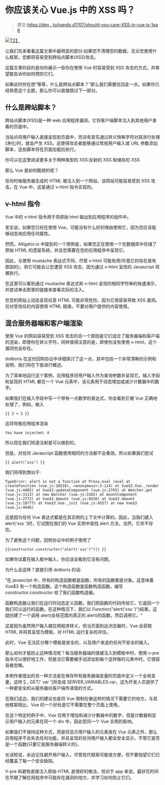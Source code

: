 # 你应该关心 Vue.js 中的 XSS 吗？

> 原文:[https://dev . to/nando d1707/should-you-care-XSS-in-vue js-1ea 6](https://dev.to/nandod1707/should-you-care-about-xss-in-vuejs-1ea6)

[![](../Images/d8fc766e591f86ac805ba32a2f9cf966.png)T2】](https://hackmetrix.com/)

让我们先来看看这篇文章中最明显的部分:如果您不清理您的数据，无论您使用什么框架，您都将容易受到跨站点脚本(XSS)攻击。

这篇文章的目的是向你展示一些你在使用 Vue 时容易受到 XSS 攻击的方式，并希望能告诉你如何预防它们。

如果此时你在想“等等，什么是跨站点脚本？”那么我们需要往回走一点。如果你已经熟悉这个主题，那么你可以直接跳过下一部分。

## [](#what-is-crosssite-scripting)什么是跨站脚本？

跨站点脚本(XSS)是一种 web 应用程序漏洞，它将客户端脚本注入到其他用户查看的页面中。

当站点将用户输入直接呈现到页面中，而没有首先通过转义特殊字符对其进行处理(净化)时，就会产生 XSS。这使得攻击者能够通过常规用户输入或 URL 参数添加脚本，这些脚本将在页面加载后执行。

你可以在这里阅读更多关于两种类型的 XSS:反射的 XSS 和储存的 XSS

那么 Vue 是如何脆弱的呢？

任何时候服务器生成的 HTML 被注入到一个网站，该网站可能容易受到 XSS 攻击。在 Vue 中，这是通过 v-html 指令实现的。

## v-html 指令

Vue 中的 v-html 指令用于将原始 html 输出到应用程序的组件中。

老实说，如果您已经在使用 Vue，可能没有什么好的理由使用它，因为您应该能够动态地应用任何属性。

然而，Alligator.io 中提到的一个用例是，如果您正在使用一个在数据库中存储了原始 HTML 的遗留系统，并且您需要在您的应用程序中呈现它。

因此，与使用 mustache 表达式不同，尽管 v-html 可能有用(毕竟它的存在是有原因的)，但它可能会让您遭受 XSS 攻击，因为通过 v-html 呈现的 Javascript 将被执行。

在这里可以看到通过 mustache 表达式和 v-html 呈现的相同字符串的快速演示，并尝试单击那里的链接来查看实际的注入。

在您的网站上动态呈现任意 HTML 可能非常危险，因为它很容易导致 XSS 漏洞。仅对受信任的内容使用 HTML 插值，不要对用户提供的内容使用。

## [](#mixing-serverside-and-clientside-rendering)混合服务器端和客户端渲染

使用 Vue 的网站容易受到 XSS 攻击的另一个原因是它们混合了服务器端和客户端的渲染，即使你在转义字符。同样值得注意的是，即使你没有使用 v-html，这个漏洞也会存在。

dotboris 在这份回购协议中详细探讨了这一点，其中包括一个非常清晰的示例和说明，我们将在下面进行概述。

为了简单地运行这个案例，应用程序将用户输入作为查询参数并呈现它。输入字段和呈现的 HTML 都在一个 Vue 元素中，该元素用于动态增加或减少计数器中的数字。

如果我们在输入字段中写一个带有一点数学的表达式，你会看到它被 Vue 正确地处理了，例如，输入

`{{ 2 + 2 }}`

这将导致应用程序渲染

`You have injected: 4`

所以现在我们知道注射是可以做到的。

但是，对任何 Javascript 函数使用相同的方法都不会奏效。所以如果我们尝试

`{{ alert(‘xss’) }}`

我们将得到类似于:

`TypeError: alert is not a function
at Proxy.eval (eval at createFunction (vue.js:10518), <anonymous>:3:114)
at Vue$3.Vue._render (vue.js:4465)
at Vue$3.updateComponent (vue.js:2765)
at Watcher.get (vue.js:3113)
at new Watcher (vue.js:3102)
at mountComponent (vue.js:2772)
at Vue$3.$mount (vue.js:8416)
at Vue$3.$mount (vue.js:10777)
at Vue$3.Vue._init (vue.js:4557)
at new Vue$3 (vue.js:4646)`

这是因为任何 Vue 表达式都是在其实例的上下文中计算的。因此，当我们键入 alert('xss ')时，它试图在我们的 Vue 实例中查找 alert 方法，当然，它并不存在。

为了避免这个问题，回购协议中的例子使用了

`{{constructor.constructor("alert('xss')")() }}`

如果你试着在输入框中输入，你应该会看到它没有问题。

为什么会这样？直接引用 dotboris 的话:

“在 javascript 中，所有的构造函数都是函数，所有的函数都是对象。这意味着 Vue$3 有一个构造函数。这个构造函数是函数构造函数。编写 constructor.constructor 给了我们函数构造器。

函数构造器让我们在运行时动态定义函数。我们把函数的代码传给它，它返回一个我们可以运行的函数。在这种情况下，我们以 Function("alert('xss ')")结束。这就创建了一个调用 alert(全局范围内真正的 alert)的函数，然后调用它。"

这是因为虽然用户输入被应用程序转义，但当页面到达浏览器时，Vue 会获取 HTML 并将其呈现为模板，对 HTML 运行复杂的评估。

此时，Vue 无法区分哪个模板是安全的，以及用户发送的任何不安全的输入。

那么如何才能防止这种情况呢？每当服务器端的值被注入到模板中时，使用 v-pre 指令可以很好地工作，但是当它需要被手动添加到每个这样做的元素中时，它很容易被忽略。

本例作者提出的另一种方法是在保存所有服务器端变量的页面中定义一个全局变量，这样＄_ GET[' var ']将变成 SERVER_VARIABLES.var，这为开发人员提供了一种更安全的从服务器向客户端传递值的方式。

在我们这边，我们的建议也是将 Vue 限制在像这样的情况下需要它的地方。与其他框架相比，Vue 的一个好处是它不需要在整个页面上使用。

在这个特定的例子中，Vue 仅用于增加和减少计数器中的数字，但是计数器和显示用户输入的元素在同一个 div 中，因此受同一个 Vue 实例的影响。

如果我们不保持这种方式，而是将显示用户输入的元素放在 Vue 元素之外，那么应用程序不会失去任何功能，并且呈现的任何用户输入都会安全显示，不管它是否是一个函数(只要它是服务器端转义的)。

长话短说，永远记住避开用户输入，尽管现代框架可能很方便，但不要指望它们已经覆盖了每一个安全缺陷。

V-pre 和避免直接注入原始 HTML 是很好的做法，但对于 app 来说，最好花时间在早期了解应用程序中可能存在漏洞的地方，并学习如何防止它们。